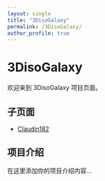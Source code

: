```yaml
---
layout: single
title: "3DisoGalaxy"
permalink: /3DisoGalaxy/
author_profile: true
---
```


# 3DisoGalaxy

欢迎来到 3DisoGalaxy 项目页面。

## 子页面

- [Claudin182](/3DisoGalaxy/claudin182/)

## 项目介绍

在这里添加你的项目介绍内容...
